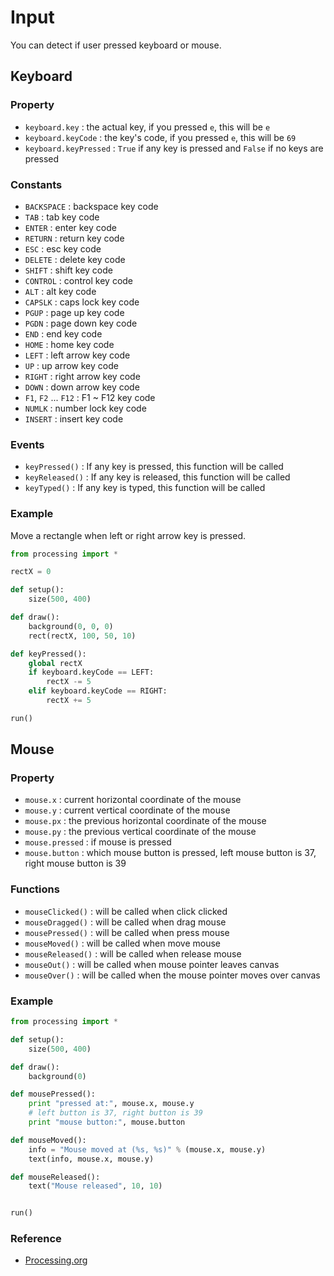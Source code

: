 # Input

You can detect if user pressed keyboard or mouse.

## Keyboard

### Property

* `keyboard.key` : the actual key, if you pressed `e`, this will be `e`
* `keyboard.keyCode` : the key's code, if you pressed `e`, this will be `69`
* `keyboard.keyPressed` : `True` if any key is pressed and `False` if no keys are pressed

### Constants

* `BACKSPACE` : backspace key code
* `TAB` : tab key code
* `ENTER` : enter key code
* `RETURN` : return key code
* `ESC` : esc key code
* `DELETE` : delete key code
* `SHIFT` : shift key code
* `CONTROL` : control key code
* `ALT` : alt key code
* `CAPSLK` : caps lock key code
* `PGUP` : page up key code
* `PGDN` : page down key code
* `END` : end key code
* `HOME` : home key code
* `LEFT` : left arrow key code
* `UP` : up arrow key code
* `RIGHT` : right arrow key code
* `DOWN` : down arrow key code
* `F1`, `F2` ... `F12` : F1 ~ F12 key code
* `NUMLK` : number lock key code
* `INSERT` : insert key code

### Events

* `keyPressed()` : If any key is pressed, this function will be called
* `keyReleased()` : If any key is released, this function will be called
* `keyTyped()` : If any key is typed, this function will be called

### Example

Move a rectangle when left or right arrow key is pressed.

```python
from processing import *

rectX = 0

def setup():
    size(500, 400)

def draw():
    background(0, 0, 0)
    rect(rectX, 100, 50, 10)

def keyPressed():
    global rectX
    if keyboard.keyCode == LEFT:
        rectX -= 5
    elif keyboard.keyCode == RIGHT:
        rectX += 5

run()
```

## Mouse

### Property

* `mouse.x` : current horizontal coordinate of the mouse
* `mouse.y` : current vertical coordinate of the mouse
* `mouse.px` : the previous horizontal coordinate of the mouse
* `mouse.py` : the previous vertical coordinate of the mouse
* `mouse.pressed` : if mouse is pressed
* `mouse.button` : which mouse button is pressed, left mouse button is 37, right mouse button is 39

### Functions

* `mouseClicked()` : will be called when click clicked
* `mouseDragged()` : will be called when drag mouse
* `mousePressed()` : will be called when press mouse
* `mouseMoved()` : will be called when move mouse
* `mouseReleased()` : will be called when release mouse
* `mouseOut()` : will be called when mouse pointer leaves canvas
* `mouseOver()` :  will be called when the mouse pointer moves over canvas

### Example

```python
from processing import *

def setup():
    size(500, 400)

def draw():
    background(0)

def mousePressed():
    print "pressed at:", mouse.x, mouse.y
    # left button is 37, right button is 39
    print "mouse button:", mouse.button

def mouseMoved():
    info = "Mouse moved at (%s, %s)" % (mouse.x, mouse.y)
    text(info, mouse.x, mouse.y)

def mouseReleased():
    text("Mouse released", 10, 10)


run()
```

### Reference

* [Processing.org](http://processing.org/reference)
